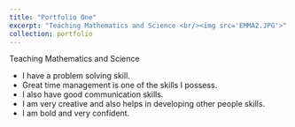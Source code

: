```yaml
---
title: "Portfolio One"
excerpt: "Teaching Mathematics and Science <br/><img src='EMMA2.JPG'>"
collection: portfolio
---
```


Teaching Mathematics and Science


* I have a problem solving skill.
* Great time management is one of the skills I possess.
* I also have good communication skills.
* I am very creative and also helps in developing other people skills.
* I am bold and very confident.
